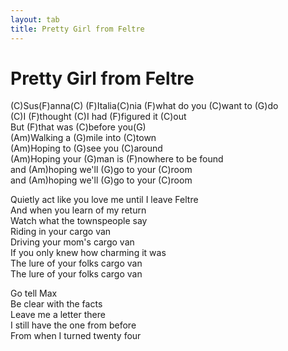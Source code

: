```yaml
---
layout: tab
title: Pretty Girl from Feltre
---
```

# Pretty Girl from Feltre

(C)Sus(F)anna(C) (F)Italia(C)nia (F)what do you (C)want to (G)do  
(C)I (F)thought (C)I had (F)figured it (C)out  
But (F)that was (C)before you(G)  
(Am)Walking a (G)mile into (C)town  
(Am)Hoping to (G)see you (C)around  
(Am)Hoping your (G)man is (F)nowhere to be found  
and (Am)hoping we'll (G)go to your (C)room  
and (Am)hoping we'll (G)go to your (C)room  
  
Quietly act like you love me until I leave Feltre  
And when you learn of my return  
Watch what the townspeople say  
Riding in your cargo van  
Driving your mom's cargo van  
If you only knew how charming it was  
The lure of your folks cargo van  
The lure of your folks cargo van  
  
Go tell Max  
Be clear with the facts  
Leave me a letter there  
I still have the one from before  
From when I turned twenty four
